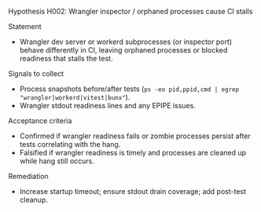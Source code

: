 Hypothesis H002: Wrangler inspector / orphaned processes cause CI stalls

Statement
- Wrangler dev server or workerd subprocesses (or inspector port) behave differently in CI, leaving orphaned processes or blocked readiness that stalls the test.

Signals to collect
- Process snapshots before/after tests (`ps -eo pid,ppid,cmd | egrep "wrangler|workerd|vitest|bunx"`).
- Wrangler stdout readiness lines and any EPIPE issues.

Acceptance criteria
- Confirmed if wrangler readiness fails or zombie processes persist after tests correlating with the hang.
- Falsified if wrangler readiness is timely and processes are cleaned up while hang still occurs.

Remediation
- Increase startup timeout; ensure stdout drain coverage; add post-test cleanup.

